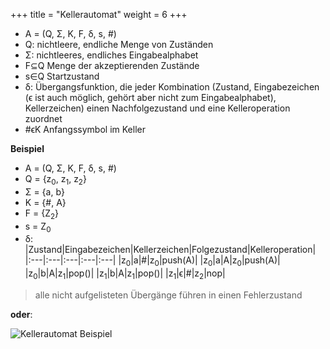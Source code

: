 +++
title = "Kellerautomat"
weight = 6
+++

- A = (Q, Σ, K, F, δ, s, #)
- Q: nichtleere, endliche Menge von Zuständen
- Σ: nichtleeres, endliches Eingabealphabet
- F⊆Q Menge der akzeptierenden Zustände
- s∈Q Startzustand
- δ: Übergangsfunktion, die jeder Kombination (Zustand, Eingabezeichen (ϵ ist auch möglich, gehört aber nicht zum Eingabealphabet), Kellerzeichen) einen Nachfolgezustand und eine Kelleroperation zuordnet
- #ϵK Anfangssymbol im Keller

**Beispiel**

- A = (Q, Σ, K, F, δ, s, #)
- Q = {z<sub>0</sub>, z<sub>1</sub>, z<sub>2</sub>}
- Σ = {a, b}
- K = {#, A}
- F = {Z<sub>2</sub>}
- s = Z<sub>0</sub>
- δ:
	|Zustand|Eingabezeichen|Kellerzeichen|Folgezustand|Kelleroperation|
	|:---|:---|:---|:---|:---|
	|z<sub>0</sub>|a|#|z<sub>0</sub>|push(A)|
	|z<sub>0</sub>|a|A|z<sub>0</sub>|push(A)|
	|z<sub>0</sub>|b|A|z<sub>1</sub>|pop()|
	|z<sub>1</sub>|b|A|z<sub>1</sub>|pop()|
	|z<sub>1</sub>|ϵ|#|z<sub>2</sub>|nop|

> alle nicht aufgelisteten Übergänge führen in einen Fehlerzustand

**oder**:

![Kellerautomat Beispiel](kellerautomat-example.jpg)
